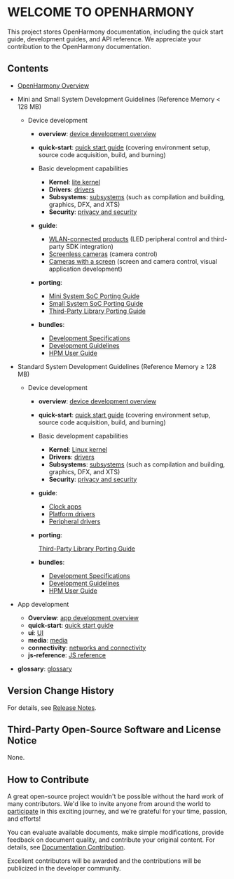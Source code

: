# WELCOME TO OPENHARMONY

This project stores OpenHarmony documentation, including the quick start guide, development guides, and API reference. We appreciate your contribution to the OpenHarmony documentation.

## Contents

- [OpenHarmony Overview](OpenHarmony-Overview.md)
- Mini and Small System Development Guidelines \(Reference Memory < 128 MB\)
    -   Device development
        -   **overview**:  [device development overview](device-dev/overview.md)
        -   **quick-start**:  [quick start guide](device-dev/quick-start/Readme-EN.md)  \(covering environment setup, source code acquisition, build, and burning\)
        -   Basic development capabilities
            -   **Kernel**:  [lite kernel](device-dev/kernel/kernel-lite.md)
            -   **Drivers**:  [drivers](device-dev/driver/Readme-EN.md)
            -   **Subsystems**:  [subsystems](device-dev/subsystems/Readme-EN.md)  \(such as compilation and building, graphics, DFX, and XTS\)
            -   **Security**:  [privacy and security](device-dev/security/Readme-EN.md)

        -   **guide**:  
            -   [WLAN-connected products](device-dev/guide/device-wifi.md)  \(LED peripheral control and third-party SDK integration\)
            -   [Screenless cameras](device-dev/guide/device-iotcamera.md)  \(camera control\)
            -   [Cameras with a screen](device-dev/guide/device-camera.md)  \(screen and camera control, visual application development\)

        -   **porting**: 
            -   [Mini System SoC Porting Guide](device-dev/porting/transplant-minichip.md)
            -   [Small System SoC Porting Guide](device-dev/porting/transplant-smallchip.md)
            -   [Third-Party Library Porting Guide](device-dev/porting/transplant-thirdparty.md)

        -   **bundles**: 
            -   [Development Specifications](device-dev/bundles/bundles-standard-rules.md)
            -   [Development Guidelines](device-dev/bundles/bundles-guide.md)
            -   [HPM User Guide](device-dev/bundles/bundles-demo.md)

- Standard System Development Guidelines \(Reference Memory ≥ 128 MB\)
    - Device development
        - **overview**:  [device development overview](device-dev/overview.md)
        - **quick-start**:  [quick start guide](device-dev/quick-start/quickstart-standard.md)  \(covering environment setup, source code acquisition, build, and burning\)
        - Basic development capabilities
            -   **Kernel**:  [Linux kernel](device-dev/kernel/kernel-standard.md)
            -   **Drivers**:  [drivers](device-dev/driver/Readme-EN.md)
            -   **Subsystems**:  [subsystems](device-dev/subsystems/Readme-EN.md)  \(such as compilation and building, graphics, DFX, and XTS\)
            -   **Security**:  [privacy and security](device-dev/security/Readme-EN.md)

        - **guide**:
            -   [Clock apps](device-dev/guide/oem_device_clockapp_des.md)
            -   [Platform drivers](device-dev/guide/device-driver-demo.md)
            -   [Peripheral drivers](device-dev/guide/device-outerdriver-demo.md)

        - **porting**:  

            [Third-Party Library Porting Guide](device-dev/porting/transplant-thirdparty.md)

        - **bundles**: 
            -   [Development Specifications](device-dev/bundles/bundles-standard-rules.md)
            -   [Development Guidelines](device-dev/bundles/bundles-guide.md)
            -   [HPM User Guide](device-dev/bundles/bundles-demo.md)


-   App development
    -   **Overview**:  [app development overview](application-dev/application-dev-guide.md)
    -   **quick-start**:  [quick start guide](application-dev/quick-start/Readme-EN.md)
    -   **ui**:  [UI](application-dev/ui/Readme-EN.md)
    -   **media**:  [media](application-dev/media/Readme-EN.md)
    -   **connectivity**:  [networks and connectivity](application-dev/connectivity/Readme-EN.md)
    -   **js-reference**:  [JS reference](application-dev/js-reference/Readme-EN.md)
-   **glossary**:  [glossary](device-dev/glossary/glossary.md)

## Version Change History

For details, see  [Release Notes](release-notes/OpenHarmony-Release-Notes.md).

## Third-Party Open-Source Software and License Notice

None.

## How to Contribute

A great open-source project wouldn't be possible without the hard work of many contributors. We'd like to invite anyone from around the world to  [participate](contribute/contribution.md)  in this exciting journey, and we're grateful for your time, passion, and efforts!

You can evaluate available documents, make simple modifications, provide feedback on document quality, and contribute your original content. For details, see  [Documentation Contribution](contribute/documentation-contribution.md).

Excellent contributors will be awarded and the contributions will be publicized in the developer community.

